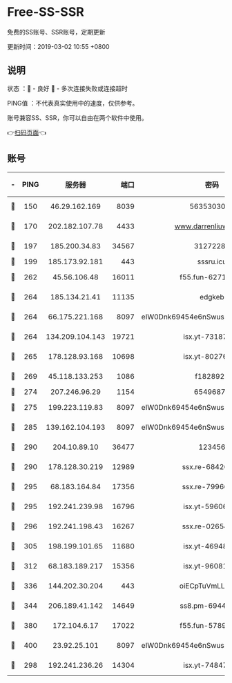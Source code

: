 # Free-SS-SSR

免费的SS账号、SSR账号，定期更新

更新时间：2019-03-02 10:55 +0800

## 说明

状态     ：🙂 - 良好 🙁 - 多次连接失败或连接超时

PING值   ：不代表真实使用中的速度，仅供参考。

账号兼容SS、SSR，你可以自由在两个软件中使用。

👉[扫码页面](https://liesauer.github.io/free-ss-ssr.github.io/)👈

## 账号

|-|PING|服务器|端口|密码|加密方式|区域|
|:----:|:----:|:-----:|-----:|:----:|:----:|:----:|
|🙂|150|46.29.162.169|8039|5635303003|aes-256-cfb|RU|
|🙂|170|202.182.107.78|4433|www.darrenliuwei.com|aes-256-cfb|JP|
|🙂|197|185.200.34.83|34567|31272288|aes-256-cfb|US|
|🙂|199|185.173.92.181|443|sssru.icu|rc4-md5|RU|
|🙂|262|45.56.106.48|16011|f55.fun-62712462|aes-256-cfb|US|
|🙂|264|185.134.21.41|11135|edgkeb|aes-256-cfb|GB|
|🙂|264|66.175.221.168|8097|eIW0Dnk69454e6nSwuspv9DmS201tQ0D|aes-256-cfb|US|
|🙂|264|134.209.104.143|19721|isx.yt-73187707|aes-256-cfb|SG|
|🙂|265|178.128.93.168|10698|isx.yt-80276507|aes-256-cfb|SG|
|🙂|269|45.118.133.253|1086|f1828920|aes-256-cfb|SG|
|🙂|274|207.246.96.29|1154|65496879|chacha20|US|
|🙂|275|199.223.119.83|8097|eIW0Dnk69454e6nSwuspv9DmS201tQ0D|aes-256-cfb|US|
|🙂|285|139.162.104.193|8097|eIW0Dnk69454e6nSwuspv9DmS201tQ0D|aes-256-cfb|JP|
|🙂|290|204.10.89.10|36477|123456|aes-256-cfb|US|
|🙂|290|178.128.30.219|12989|ssx.re-68426901|aes-256-cfb|SG|
|🙂|295|68.183.164.84|17356|ssx.re-79966260|aes-256-cfb|US|
|🙂|295|192.241.239.98|16796|isx.yt-59606235|aes-256-cfb|US|
|🙂|296|192.241.198.43|16267|ssx.re-02654546|aes-256-cfb|US|
|🙂|305|198.199.101.65|11680|isx.yt-46948094|aes-256-cfb|US|
|🙂|312|68.183.189.217|15356|isx.yt-96081644|aes-256-cfb|SG|
|🙂|336|144.202.30.204|443|oiECpTuVmLLxk4Ts|aes-256-cfb|US|
|🙂|344|206.189.41.142|14649|ss8.pm-69449301|aes-256-cfb|SG|
|🙂|380|172.104.6.17|17022|f55.fun-57899687|aes-256-cfb|US|
|🙂|400|23.92.25.101|8097|eIW0Dnk69454e6nSwuspv9DmS201tQ0D|aes-256-cfb|US|
|🙂|298|192.241.236.26|14304|isx.yt-74847820|aes-256-cfb|US|
